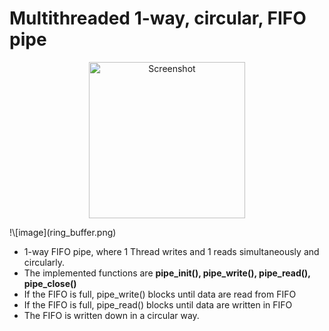 # Multithreaded 1-way, circular, FIFO pipe


<p align="center">
  <img src="imgs/screenshot.png" alt="Screenshot" width="250"/>
</p>
!\[image](ring_buffer.png)



* 1-way FIFO pipe, where 1 Thread writes and 1 reads simultaneously and circularly.
* The implemented functions are **pipe_init(), pipe_write(), pipe_read(), pipe_close()**
* If the FIFO is full, pipe\_write() blocks until data are read from FIFO
* If the FIFO is full, pipe\_read() blocks until data are written in FIFO
* The FIFO is written down in a circular way.
